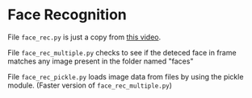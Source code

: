 # Face Recognition 

File ```face_rec.py``` is just a copy from [this video](https://www.youtube.com/watch?v=5moAA31iTmM&t=665s).

File ```face_rec_multiple.py``` checks to see if the deteced face in frame matches any image present in the folder named "faces"

File ```face_rec_pickle.py``` loads image data from files by using the pickle module. (Faster version of ```face_rec_multiple.py```)